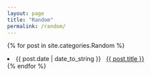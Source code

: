 ```yaml
---
layout: page
title: "Random"
permalink: /random/
---
```


{% for post in site.categories.Random %}
 <li><span>{{ post.date | date_to_string }}</span> &nbsp; <a href="{{ post.url }}">{{ post.title }}</a></li>
{% endfor %}
